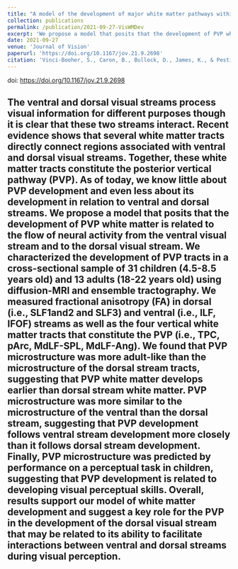 ```yaml
---
title: "A model of the development of major white matter pathways within and between ventral and dorsal visual streams"
collection: publications
permalink: /publication/2021-09-27-VisWMDev
excerpt: 'We propose a model that posits that the development of PVP white matter is related to the flow of neural activity from the ventral visual stream and to the dorsal visual stream.'
date: 2021-09-27
venue: 'Journal of Vision'
paperurl: 'https://doi.org/10.1167/jov.21.9.2698'
citation: 'Vinci-Booher, S., Caron, B., Bullock, D., James, K., & Pestilli, F. (2021). A model of the development of major white matter pathways within and between ventral and dorsal visual streams. Journal of Vision, 21(9), 2698-2698.'
---
```

doi: https://doi.org/10.1167/jov.21.9.2698
 
The ventral and dorsal visual streams process visual information for different purposes though it is clear that these two streams interact. Recent evidence shows that several white matter tracts directly connect regions associated with ventral and dorsal visual streams. Together, these white matter tracts constitute the posterior vertical pathway (PVP). As of today, we know little about PVP development and even less about its development in relation to ventral and dorsal streams. We propose a model that posits that the development of PVP white matter is related to the flow of neural activity from the ventral visual stream and to the dorsal visual stream. We characterized the development of PVP tracts in a cross-sectional sample of 31 children (4.5-8.5 years old) and 13 adults (18-22 years old) using diffusion-MRI and ensemble tractography. We measured fractional anisotropy (FA) in dorsal (i.e., SLF1and2 and SLF3) and ventral (i.e., ILF, IFOF) streams as well as the four vertical white matter tracts that constitute the PVP (i.e., TPC, pArc, MdLF-SPL, MdLF-Ang). We found that PVP microstructure was more adult-like than the microstructure of the dorsal stream tracts, suggesting that PVP white matter develops earlier than dorsal stream white matter. PVP microstructure was more similar to the microstructure of the ventral than the dorsal stream, suggesting that PVP development follows ventral stream development more closely than it follows dorsal stream development. Finally, PVP microstructure was predicted by performance on a perceptual task in children, suggesting that PVP development is related to developing visual perceptual skills. Overall, results support our model of white matter development and suggest a key role for the PVP in the development of the dorsal visual stream that may be related to its ability to facilitate interactions between ventral and dorsal streams during visual perception.
---

